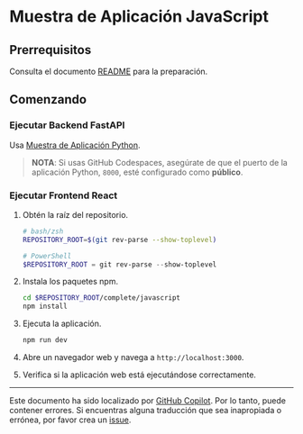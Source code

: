 # Muestra de Aplicación JavaScript

## Prerrequisitos

Consulta el documento [README](../../README.md) para la preparación.

## Comenzando

### Ejecutar Backend FastAPI

Usa [Muestra de Aplicación Python](../python/).

> **NOTA**: Si usas GitHub Codespaces, asegúrate de que el puerto de la aplicación Python, `8000`, esté configurado como **público**.

### Ejecutar Frontend React

1. Obtén la raíz del repositorio.

    ```bash
    # bash/zsh
    REPOSITORY_ROOT=$(git rev-parse --show-toplevel)
    ```

    ```powershell
    # PowerShell
    $REPOSITORY_ROOT = git rev-parse --show-toplevel
    ```

1. Instala los paquetes npm.

    ```bash
    cd $REPOSITORY_ROOT/complete/javascript
    npm install
    ```

1. Ejecuta la aplicación.

    ```bash
    npm run dev
    ```

1. Abre un navegador web y navega a `http://localhost:3000`.
1. Verifica si la aplicación web está ejecutándose correctamente.
---

Este documento ha sido localizado por [GitHub Copilot](https://docs.github.com/copilot/about-github-copilot/what-is-github-copilot). Por lo tanto, puede contener errores. Si encuentras alguna traducción que sea inapropiada o errónea, por favor crea un [issue](../../issues).
